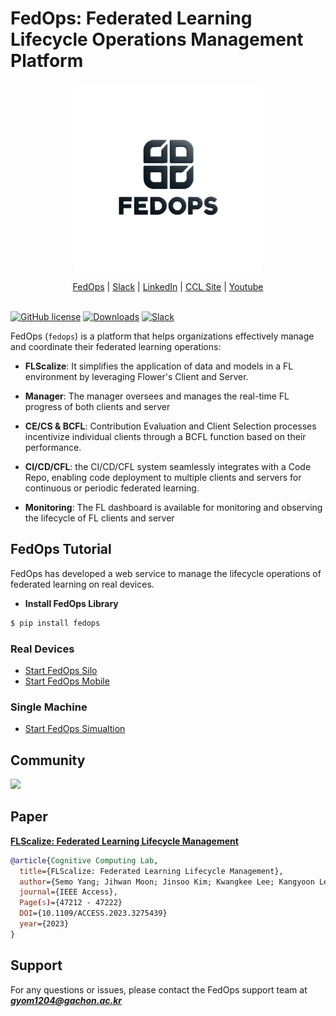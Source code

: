 # FedOps: Federated Learning Lifecycle Operations Management Platform
  
<div align="center">
 <img src="./docs/images/fedops_logo.png" width="300px">
</div>

<p align="center">
    <a href="http://ccljhub.gachon.ac.kr:40020/">FedOps</a> |
    <a href="https://join.slack.com/t/fedopshq/shared_invite/zt-1xvo9pkm8-drLEdtOT1_vNbcXoxGmQ5A">Slack</a> |
    <a href="https://www.linkedin.com/company/89975476/admin/">LinkedIn</a> |
    <a href="https://sites.google.com/view/keylee/">CCL Site</a> |
    <a href="https://www.youtube.com/watch?v=9Ns0q4zHfLk/">Youtube</a>
    <br /><br />
</p>


[![GitHub license](https://img.shields.io/github/license/adap/flower)](https://github.com/gachon-CCLab/FedOps/blob/main/LICENSE)
[![Downloads](https://static.pepy.tech/badge/fedops)](https://www.pepy.tech/projects/fedops)
[![Slack](https://img.shields.io/badge/Chat-Slack-red)](https://join.slack.com/t/fedopshq/shared_invite/zt-1xvo9pkm8-drLEdtOT1_vNbcXoxGmQ5A)


FedOps (`fedops`) is a platform that helps organizations effectively manage and coordinate their federated learning operations:

* **FLScalize**: It simplifies the application of data and models in a FL environment by leveraging Flower's Client and Server.

* **Manager**: The manager oversees and manages the real-time FL progress of both clients and server

* **CE/CS & BCFL**: Contribution Evaluation and Client Selection processes incentivize individual clients through a BCFL function based on their performance.


* **CI/CD/CFL**: the CI/CD/CFL system seamlessly integrates with a Code Repo, 
enabling code deployment to multiple clients and servers for continuous or periodic federated learning.


* **Monitoring**: The FL dashboard is available for monitoring and observing the lifecycle of FL clients and server


## FedOps Tutorial

FedOps has developed a web service to manage the lifecycle operations of federated learning on real devices.
* **Install FedOps Library**
```bash
$ pip install fedops
```
### Real Devices
* [Start FedOps Silo](https://github.com/gachon-CCLab/FedOps/tree/main/silo/examples/torch)
* [Start FedOps Mobile](https://github.com/gachon-CCLab/FedOps/tree/main/mobile/examples)

### Single Machine
* [Start FedOps Simualtion](https://github.com/gachon-CCLab/FedOps/tree/main/simulation/examples)



## Community

<a href="https://github.com/gachon-CCLab/FedOps/graphs/contributors">
  <img src="https://contrib.rocks/image?repo=gachon-CCLab/FedOps" />
</a>

## Paper
<a href="https://ieeexplore.ieee.org/document/10122960">**FLScalize: Federated Learning Lifecycle Management**</a>

```bibtex
@article{Cognitive Computing Lab,
  title={FLScalize: Federated Learning Lifecycle Management},
  author={Semo Yang; Jihwan Moon; Jinsoo Kim; Kwangkee Lee; Kangyoon Lee}, 
  journal={IEEE Access},
  Page(s)={47212 - 47222}
  DOI={10.1109/ACCESS.2023.3275439}
  year={2023}
}
```


## Support
For any questions or issues, please contact the FedOps support team at <U>***gyom1204@gachon.ac.kr***</U>
